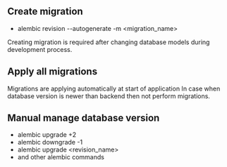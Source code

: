
## Create migration 

- alembic revision --autogenerate -m <migration_name>

Creating migration is required after changing database models during development process.

## Apply all migrations

Migrations are applying automatically at start of application 
In case when database version is newer than backend then not perform migrations.

## Manual manage database version
- alembic upgrade +2
- alembic downgrade -1
- alembic upgrade <revision_name>
- and other alembic commands

